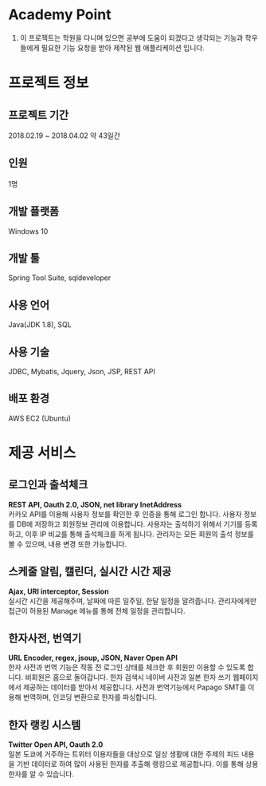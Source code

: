# Academy Point
1. 이 프로젝트는 학원을 다니며 있으면 공부에 도움이 되겠다고 생각되는 기능과 학우들에게 필요한 기능 요청을 받아 제작된 웹 애플리케이션 입니다.

# 프로젝트 정보
## 프로젝트 기간
2018.02.19 ~ 2018.04.02 약 43일간
## 인원
1명
## 개발 플랫폼
Windows 10
## 개발 툴
Spring Tool Suite, sqldeveloper
## 사용 언어
Java(JDK 1.8), SQL
## 사용 기술
JDBC, Mybatis, Jquery, Json, JSP, REST API
## 배포 환경
AWS EC2 (Ubuntu)
# 제공 서비스
## 로그인과 출석체크
**REST API, Oauth 2.0, JSON, net library InetAddress**<br>
카카오 API를 이용해 사용자 정보를 확인한 후 인증을 통해 로그인 합니다.
사용자 정보를 DB에 저장하고 회원정보 관리에 이용합니다.
사용자는 출석하기 위해서 기기를 등록하고, 이후 IP 비교를 통해 출석체크를 하게 됩니다.
관리자는 모든 회원의 출석 정보를 볼 수 있으며, 내용 변경 또한 가능합니다.
## 스케줄 알림, 캘린더, 실시간 시간 제공
**Ajax, URI interceptor, Session**<Br>
실시간 시간을 제공해주며, 날짜에 따른 일주일, 한달 일정을 알려줍니다.
관리자에게만 접근이 허용된 Manage 메뉴를 통해 전체 일정을 관리합니다.
## 한자사전, 번역기
**URL Encoder, regex, jsoup, JSON, Naver Open API**<Br>
한자 사전과 번역 기능은 작동 전 로그인 상태를 체크한 후 회원만 이용할 수 있도록 합니다. 비회원은 홈으로 돌아갑니다.
한자 검색시 네이버 사전과 일본 한자 쓰기 웹페이지에서 제공하는 데이터를 받아서 제공합니다. 사전과 번역기능에서 Papago SMT를 이용해 번역하며, 인코딩 변환으로 한자를 파싱합니다.
## 한자 랭킹 시스템
**Twitter Open API, Oauth 2.0**<br>
일본 도쿄에 거주하는 트위터 이용자들을 대상으로 일상 생활에 대한 주제의 피드 내용을 기반 데이터로 하여 많이 사용된 한자를 추출해 랭킹으로 제공합니다. 이를 통해 상용한자를 알 수 있습니다.
